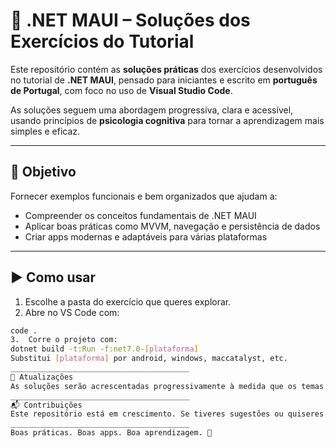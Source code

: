 # 📱 .NET MAUI – Soluções dos Exercícios do Tutorial

Este repositório contém as **soluções práticas** dos exercícios desenvolvidos no tutorial de **.NET MAUI**, pensado para iniciantes e escrito em **português de Portugal**, com foco no uso de **Visual Studio Code**.

As soluções seguem uma abordagem progressiva, clara e acessível, usando princípios de **psicologia cognitiva** para tornar a aprendizagem mais simples e eficaz.

---

## 🎯 Objetivo

Fornecer exemplos funcionais e bem organizados que ajudam a:
- Compreender os conceitos fundamentais de .NET MAUI
- Aplicar boas práticas como MVVM, navegação e persistência de dados
- Criar apps modernas e adaptáveis para várias plataformas

---

## ▶️ Como usar

1. Escolhe a pasta do exercício que queres explorar.
2. Abre no VS Code com:

```bash
code .
3.	Corre o projeto com:
dotnet build -t:Run -f:net7.0-[plataforma]
Substitui [plataforma] por android, windows, maccatalyst, etc.
________________________________________
🔄 Atualizações
As soluções serão acrescentadas progressivamente à medida que os temas forem abordados no tutorial.
________________________________________
📬 Contribuições
Este repositório está em crescimento. Se tiveres sugestões ou quiseres partilhar ideias, és muito bem-vindo!
________________________________________
Boas práticas. Boas apps. Boa aprendizagem. 🚀
